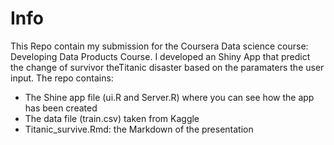 # Info

This Repo contain my submission for the Coursera Data science course: Developing Data Products Course.
I developed an Shiny App that predict the change of survivor theTitanic disaster based on the paramaters the user input.
The repo contains:
- The Shine app file (ui.R and Server.R) where you can see how the app has been created
- The data file (train.csv) taken from Kaggle 
- Titanic_survive.Rmd: the Markdown of the presentation

